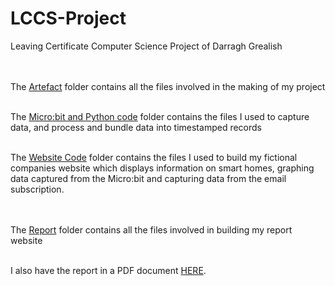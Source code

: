 # LCCS-Project
Leaving Certificate Computer Science Project of Darragh Grealish

<br><br>The [Artefact](https://github.com/Darragh-Grealish/LCCS-Project/tree/main/Artefact) folder contains all the files involved in the making of my project 

<br>The [Micro:bit and Python code](https://github.com/Darragh-Grealish/LCCS-Project/tree/main/Artefact/Microbit%20and%20Python%20Code) folder contains the files I used to capture data, and process and bundle data into timestamped records 

<br>The [Website Code](https://github.com/Darragh-Grealish/LCCS-Project/tree/main/Artefact/Website%20Code) folder contains the files I used to build my fictional companies website which displays information on smart homes, graphing data captured from the Micro:bit and capturing data from the email subscription.


<br><br>The [Report](https://github.com/Darragh-Grealish/LCCS-Project/tree/main/Report) folder contains all the files involved in building my report website 

<br>I also have the report in a PDF document [HERE](ttps://github.com/Darragh-Grealish/LCCS-Project/blob/main/LCCS%20Write%20Up%20PDF.pdf).

